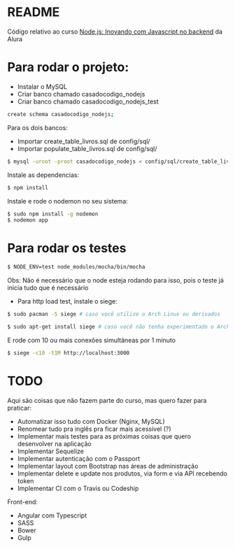 # README #

Código relativo ao curso [Node.js: Inovando com Javascript no backend](https://cursos.alura.com.br/course/node-js) da Alura

# Para rodar o projeto:

- Instalar o MySQL
- Criar banco chamado casadocodigo_nodejs
- Criar banco chamado casadocodigo_nodejs_test

```bash
create schema casadocodigo_nodejs;
```

Para os dois bancos:

- Importar create_table_livros.sql de config/sql/
- Importar populate_table_livros.sql de config/sql/

```bash
$ mysql -uroot -proot casadocodigo_nodejs < config/sql/create_table_livros.sql
```

Instale as dependencias:

```bash
$ npm install
```

Instale e rode o nodemon no seu sistema:

```bash
$ sudo npm install -g nodemon
$ nodemon app
```

# Para rodar os testes

```bash
$ NODE_ENV=test node_modules/mocha/bin/mocha
```
Obs: Não é necessário que o node esteja rodando para isso, pois o teste já inicia tudo que é necessário

- Para http load test, instale o siege:

```bash
$ sudo pacman -S siege # caso você utilize o Arch Linux ou derivados
```

```bash
$ sudo apt-get install siege # caso você não tenha experimentado o Arch Linux ainda :D
```

E rode com 10 ou mais conexões simultâneas por 1 minuto

```bash
$ siege -c10 -t1M http://localhost:3000
```

# TODO

Aqui são coisas que não fazem parte do curso, mas quero fazer para praticar:

- Automatizar isso tudo com Docker (Nginx, MySQL)
- Renomear tudo pra inglês pra ficar mais acessível (?)
- Implementar mais testes para as próximas coisas que quero desenvolver na aplicação
- Implementar Sequelize
- Implementar autenticação com o Passport
- Implementar layout com Bootstrap nas áreas de administração
- Implementar delete e update nos produtos, via form e via API recebendo token
- Implementar CI com o Travis ou Codeship


Front-end:

- Angular com Typescript
- SASS
- Bower
- Gulp
